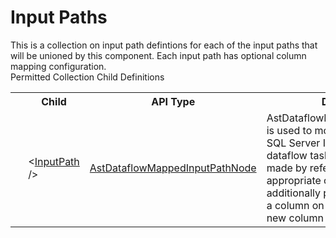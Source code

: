 # Input Paths

<div class="LanguageSummary"><div class ="SummaryItem">This is a collection on input path defintions for each of the input paths that will be unioned by this component.  Each input path has optional column mapping configuration.</div></div><div class="SchemaBindingGroup"><div class="SchemaBindingGroupHeader">Permitted Collection Child Definitions</div><table id="SchemaBindingList" class="SchemaBindingList"><tbody><tr><th class="SchemaBindingIconColumnHeader">&nbsp;</th><th class="SchemaBindingNameColumnHeader">Child</th><th class="SchemaBindingTypeColumnHeader">API Type</th><th class="SchemaBindingSummaryColumnHeader">Description</th></tr><tr class="cd0"><td class="SchemaBindingIcon"><div class="NotRequired" /></td><td class="SchemaBindingName"><span class="punc">&lt;</span><a href=../api-reference/Varigence.Languages.Biml.Transformation.AstDataflowMappedInputPathNode.html">InputPath</a><span class="punc"> /&gt;</span></td><td class="SchemaBindingType"><a href="Varigence.Languages.Biml.Transformation.AstDataflowMappedInputPathNode.html">AstDataflowMappedInputPathNode</a></td><td class="SchemaBindingSummary">AstDataflowMappedInputPathNode is used to model input paths in a SQL Server Integration Services dataflow task.  Connections are made by referencing an appropriate output path.  This type additionally permits the mapping of a column on an incoming row to a new column on the outgoing row.</td></tr></tbody></table></div>